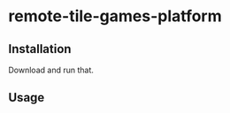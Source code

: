 remote-tile-games-platform
==========================

Installation
-------

Download and run that.

Usage
-------
